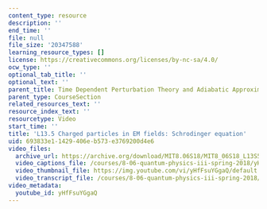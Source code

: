 ```yaml
---
content_type: resource
description: ''
end_time: ''
file: null
file_size: '20347588'
learning_resource_types: []
license: https://creativecommons.org/licenses/by-nc-sa/4.0/
ocw_type: ''
optional_tab_title: ''
optional_text: ''
parent_title: Time Dependent Perturbation Theory and Adiabatic Approximation
parent_type: CourseSection
related_resources_text: ''
resource_index_text: ''
resourcetype: Video
start_time: ''
title: 'L13.5 Charged particles in EM fields: Schrodinger equation'
uid: 693833e1-1429-406e-b573-e3769200d4e6
video_files:
  archive_url: https://archive.org/download/MIT8.06S18/MIT8_06S18_L13S5_300k.mp4
  video_captions_file: /courses/8-06-quantum-physics-iii-spring-2018/yHfFsuYGgaQ_captions.webvtt
  video_thumbnail_file: https://img.youtube.com/vi/yHfFsuYGgaQ/default.jpg
  video_transcript_file: /courses/8-06-quantum-physics-iii-spring-2018/yHfFsuYGgaQ_transcript.pdf
video_metadata:
  youtube_id: yHfFsuYGgaQ
---
```

